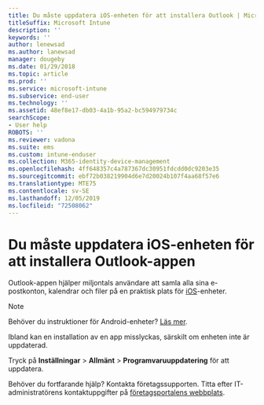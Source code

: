 ```yaml
---
title: Du måste uppdatera iOS-enheten för att installera Outlook | Microsoft Docs
titleSuffix: Microsoft Intune
description: ''
keywords: ''
author: lenewsad
ms.author: lanewsad
manager: dougeby
ms.date: 01/29/2018
ms.topic: article
ms.prod: ''
ms.service: microsoft-intune
ms.subservice: end-user
ms.technology: ''
ms.assetid: 48ef8e17-db03-4a1b-95a2-bc594979734c
searchScope:
- User help
ROBOTS: ''
ms.reviewer: vadona
ms.suite: ems
ms.custom: intune-enduser
ms.collection: M365-identity-device-management
ms.openlocfilehash: 4ff648357c4a787367dc30951fdcdd0dc9203e35
ms.sourcegitcommit: ebf72b038219904d6e7d20024b107f4aa68f57e6
ms.translationtype: MTE75
ms.contentlocale: sv-SE
ms.lasthandoff: 12/05/2019
ms.locfileid: "72508062"
---
```

# <a name="you-need-to-update-your-ios-device-to-install-the-outlook-app"></a>Du måste uppdatera iOS-enheten för att installera Outlook-appen

Outlook-appen hjälper miljontals användare att samla alla sina e-postkonton, kalendrar och filer på en praktisk plats för [iOS](https://itunes.apple.com/app/microsoft-outlook-email-calendar/id951937596)-enheter.

>[!NOTE]
> Behöver du instruktioner för Android-enheter? [Läs mer](update-device-outlook-android.md).

Ibland kan en installation av en app misslyckas, särskilt om enheten inte är uppdaterad. 

Tryck på **Inställningar** > **Allmänt** > **Programvaruuppdatering** för att uppdatera.

Behöver du fortfarande hjälp? Kontakta företagssupporten. Titta efter IT-administratörens kontaktuppgifter på [företagsportalens webbplats](https://go.microsoft.com/fwlink/?linkid=2010980).
